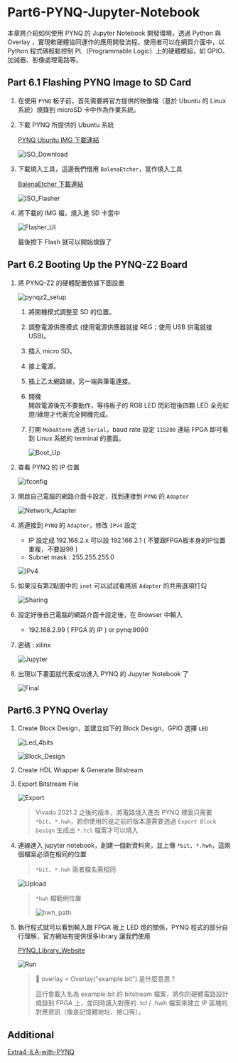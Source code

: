 # Part6-PYNQ-Jupyter-Notebook

本章將介紹如何使用 PYNQ 的 Jupyter Notebook 開發環境，透過 Python 與 Overlay ，實現軟硬體協同運作的應用開發流程。使用者可以在網頁介面中，以 Python 程式碼輕鬆控制 PL（Programmable Logic）上的硬體模組，如 GPIO、加減器、影像處理電路等。

## Part 6.1 Flashing PYNQ Image to SD Card

1. 在使用 `PYNQ` 板子前，首先需要將官方提供的映像檔（基於 Ubuntu 的 Linux 系統）燒錄到 microSD 卡中作為作業系統。

2. 下載 PYNQ 所提供的 Ubuntu 系統  

    [PYNQ Ubuntu IMG 下載連結](https://www.pynq.io/boards.html)  

    ![ISO_Download](./png/ISO_Download.png)

3. 下載燒入工具，這邊我們借用 `BalenaEtcher`，當作燒入工具  

    [BalenaEtcher 下載連結](https://etcher.balena.io/)  

    ![ISO_Flasher](./png/ISO_Flasher.png)

4. 將下載的 IMG 檔，燒入進 SD 卡當中  

    ![Flasher_UI](./png/Flasher_UI.png)

    最後按下 Flash 就可以開始燒錄了

## Part 6.2 Booting Up the PYNQ-Z2 Board

1. 將 PYNQ-Z2 的硬體配置依據下圖設置

    ![pynqz2_setup](./png/pynqz2_setup.png)

    1. 將開機模式調整至 SD 的位置。

    2. 調整電源供應模式 (使用電源供應器就接 REG；使用 USB 供電就接 USB)。

    3. 插入 micro SD。

    4. 接上電源。

    5. 插上乙太網路線，另一端與筆電連接。

    6. 開機  
    開啟電源後先不要動作，等待板子的 RGB LED 閃彩燈後四顆 LED 全亮紅燈/綠燈才代表完全開機完成。

    7. 打開 `MobaXterm` 透過 `Serial`，baud rate 設定 `115200` 連結 FPGA 即可看到 Linux 系統的 terminal 的畫面。

        ![Boot_Up](./png/Boot_Up.png)

2. 查看 PYNQ 的 IP 位置  

    ![ifconfig](./png/ifconfig.png)

3. 開啟自己電腦的網路介面卡設定，找到連接到 `PYNQ` 的 `Adapter`

    ![Network_Adapter](./png/Network_Adapter.png)

4. 將連接到 `PYNQ` 的 `Adapter`，修改 `IPv4` 設定
    - IP 設定成 192.168.2.x 可以設 192.168.2.1 ( 不要跟FPGA板本身的IP位置重複，不要設99 )
    - Subnet mask : 255.255.255.0  

    ![IPv4](./png/IPv4.png)

5. 如果沒有第2點圖中的 `inet` 可以試試看將該 `Adapter` 的共用選項打勾  

    ![Sharing](./png/Sharing.png)

6. 設定好後自己電腦的網路介面卡設定後，在 Browser 中輸入  
    - 192.168.2.99 ( FPGA 的 IP ) or pynq:9090

7. 密碼 : xilinx  

    ![Jupyter](./png/Jupyter.png)

8. 出現以下畫面就代表成功進入 PYNQ 的 Jupyter Notebook 了

    ![Final](./png/Final.png)

## Part6.3 PYNQ Overlay

1. Create Block Design，並建立如下的 Block Design，GPIO 選擇 `LED`

    ![Led_4bits](./png/Led_4bits.png)

    ![Block_Design](./png/Block_Design.png)

2. Create HDL Wrapper & Generate Bitstream

3. Export Bitstream File

    ![Export](./png/Export.png)

    > Vivado 2021.2 之後的版本，將電路燒入進去 PYNQ 裡面只需要 `*bit`、`*.hwh`，若你使用的是之前的版本還需要透過 `Export Block Design` 生成出 `*.tcl` 檔案才可以燒入

4. 連線進入 jupyter notebook，創建一個新資料夾，並上傳 `*bit`、`*.hwh`，這兩個檔案必須在相同的位置

    > `*bit`、`*.hwh` 兩者檔名需相同

    ![Upload](./png/upload.png)

    >`*hwh` 檔範例位置
    >
    >![hwh_path](./png/hwh_path.png)

5. 執行程式就可以看到輸入跟 FPGA 板上 LED 燈的關係，PYNQ 程式的部分自行理解，官方網站有提供很多library 讓我們使用  

    [PYNQ_Library_Website](https://pynq.readthedocs.io/en/v2.3/pynq_libraries.html)

    ![Run](./png/Run.png)

    > 📌 overlay = Overlay("example.bit") 是什麼意思？  
    >
    > 這行會載入名為 example.bit 的 bitstream 檔案，將你的硬體電路設計燒錄到 FPGA 上，並同時讀入對應的 .tcl / .hwh 檔案來建立 IP 區塊的對應資訊（像是記憶體地址、接口等）。

## Additional  

[Extra4-ILA-with-PYNQ](../Extra4-ILA-with-PYNQ/)
